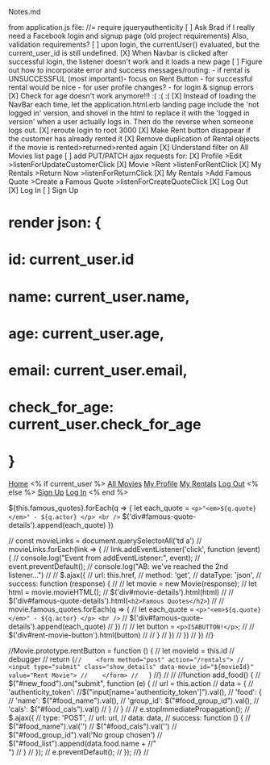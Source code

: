 Notes.md

from application.js file: //= require jqueryauthenticity
[ ] Ask Brad if I really need a Facebook login and signup page (old project requirements) Also, validation requirements?
[ ] upon login, the currentUser() evaluated, but the current_user_id is still undefined.
[X] When Navbar is clicked after successful login, the listener doesn't work and it loads a new page
[ ] Figure out how to incorporate error and success messages/routing:
    - if rental is UNSUCCESSFUL (most important)- focus on Rent Button
    - for successful rental would be nice
    - for user profile changes?
    - for login & signup errors
[X] Check for age doesn't work anymore!!! :( :( :(
[X] Instead of loading the NavBar each time, let the application.html.erb landing page include the 'not logged in' version, and shovel in the html to replace it with the 'logged in version' when a user actually logs in. Then do the reverse when someone logs out.
[X] reroute login to root 3000
[X] Make Rent button disappear if the customer has already rented it
[X] Remove duplication of Rental objects if the movie is
    rented>returned>rented again
[X] Understand filter on All Movies list page
[ ] add PUT/PATCH ajax requests for:
  [X] Profile >Edit >listenForUpdateCustomerClick
  [X] Movie >Rent >listenForRentClick
  [X] My Rentals >Return Now >listenForReturnClick
  [X] My Rentals >Add Famous Quote >Create a Famous Quote >listenForCreateQuoteClick
  [X] Log Out  
  [X] Log In
  [ ] Sign Up


  <form id="login" action="/login" method="POST">


  <!--
          <a class="navbar-brand" href="/">Home</a>

          <% if current_user %>
            <a class="navbar-brand" href="/movies">All Movies</a>
            <a class="navbar-brand" href="/customers/<%=current_user.id%>">My Profile</a>
            <a class="navbar-brand" href="/customers/<%=current_user.id%>/rentals">My Rentals</a>
            <a class="navbar-brand" href="/logout">Log Out</a>
          <% else %>
            <a class="navbar-brand" href="/signup">Sign Up</a>
            <a class="navbar-brand" href="/login">Log In</a>
          <% end %>
  -->

  #  render json: {
  #    id: current_user.id
  #    name: current_user.name,
  #    age: current_user.age,
  #    email: current_user.email,
  #    check_for_age: current_user.check_for_age
  #  }

  <div class="navbar-header">

  <a class="navbar-brand" href="/">Home</a>
  <% if current_user %>
    <a class="navbar-brand" href="/movies">All Movies</a>
    <a class="navbar-brand" href="/customers/<%=current_user.id%>">My Profile</a>
    <a class="navbar-brand" href="/customers/<%=current_user.id%>/rentals">My Rentals</a>
    <a class="navbar-brand" href="/logout">Log Out</a>
  <% else %>
    <a class="navbar-brand" href="/signup">Sign Up</a>
    <a class="navbar-brand" href="/login">Log In</a>
  <% end %>
  </div>



${this.famous_quotes}.forEach(q => {
  let each_quote = `<p>"<em>${q.quote}</em>" - ${q.actor} </p> <br />`
  $('div#famous-quote-details').append(each_quote)
  })



//  const movieLinks = document.querySelectorAll('td a')
//	movieLinks.forEach(link => {
//		link.addEventListener('click', function (event) {
//    console.log("Event from addEventListener:", event);
//    event.preventDefault();
//    console.log("AB: we've reached the 2nd listener...")
//
//    $.ajax({
//      url: this.href,
//      method: 'get',
//      dataType: 'json',
//      success: function (response) {
//
//        let movie = new Movie(response);
//        let html = movie.movieHTML();
//        $('div#movie-details').html(html)
//
//        $('div#famous-quote-details').html(`<h2>Famous Quotes</h2>`)
//
//        movie.famous_quotes.forEach(q => {
//          let each_quote = `<p>"<em>${q.quote}</em>" - ${q.actor} </p> <br />`
//          $('div#famous-quote-details').append(each_quote)
//          })
//
//        let button = `<p>ISABUTTON!</p>`;
//
//        $('div#rent-movie-button').html(button)
//
//        }
//      })
//    })
//  })
//}

//Movie.prototype.rentButton = function () {
//  let movieId = this.id
//  debugger
//  return (`
//    <form method="post" action="/rentals">
//      <input type="submit" class="show_details" data-movie_id="${movieId}" value="Rent Movie">
//    </form>
//    `)
//}
//
//
//function add_food() {
//    $("#new_food").on("submit", function (e) {
//        url = this.action
//        data = {
//            'authenticity_token': //$("input[name='authenticity_token']").val(),
//            'food': {
//                'name': $("#food_name").val(),
//                'group_id': $("#food_group_id").val(),
//                'cals': $("#food_cals").val()
//            }
//        }
//
//        e.stopImmediatePropagation();
//        $.ajax({
//            type: 'POST',
//            url: url,
//            data: data,
//            success: function () {
//                $("#food_name").val('')
//                $("#food_cals").val('')
//                $("#food_group_id").val('No group chosen')
//                $("#food_list").append(data.food.name + //"<br>")
//            }
//        });
//        e.preventDefault();
//    });
//}
//
